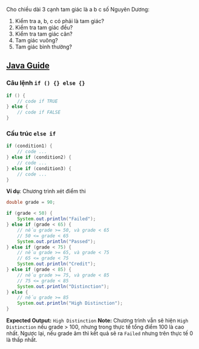 Cho chiều dài 3 cạnh tam giác là a b c số Nguyên Dương:
1. Kiểm tra a, b, c có phải là tam giác? 
2. Kiểm tra tam giác đều?
3. Kiểm tra tam giác cân?
4. Tam giác vuông?
5. Tam giác bình thường?

## [Java Guide](https://github.com/longphung/JavaExercises/blob/master/README.md)

### Câu lệnh `if () {} else {}`
```java
if () {
	// code if TRUE
} else {
	// code if FALSE
}
```
### Cấu trúc `else if`
```java
if (condition1) {
	// code ...
} else if (condition2) {
	// code ...
} else if (condition3) {
	// code ...
}
```

**Ví dụ**: Chương trình xét điểm thi
```java
double grade = 90;

if (grade < 50) {
	System.out.println("Failed");
} else if (grade < 65) { 
	// nếu grade >= 50, và grade < 65
	// 50 <= grade < 65
	System.out.println("Passed");
} else if (grade < 75) {
	// nếu grade >= 65, và grade < 75
	// 65 <= grade < 75
	System.out.println("Credit");
} else if (grade < 85) {
	// nếu grade >= 75, và grade < 85
	// 75 <= grade < 85
	System.out.println("Distinction");
} else {
	// nếu grade >= 85
	System.out.println("High Distinction");
}
```

**Expected Output:** `High Distinction`
**Note:** Chương trình vẫn sẽ hiện `High Distinction` nếu grade > 100, nhưng trong thực tế tổng điểm 100 là cao nhất. Ngược lại, nếu grade âm thì kết quả sẽ ra `Failed` nhưng trên thực tế 0 là thấp nhất. 


